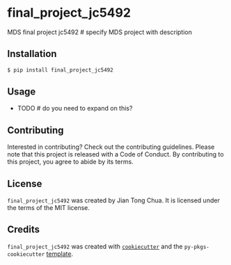 # final_project_jc5492

MDS final project jc5492 # specify MDS project with description

## Installation

```bash
$ pip install final_project_jc5492
```

## Usage

- TODO # do you need to expand on this?

## Contributing

Interested in contributing? Check out the contributing guidelines. Please note that this project is released with a Code of Conduct. By contributing to this project, you agree to abide by its terms.

## License

`final_project_jc5492` was created by Jian Tong Chua. It is licensed under the terms of the MIT license.

## Credits

`final_project_jc5492` was created with [`cookiecutter`](https://cookiecutter.readthedocs.io/en/latest/) and the `py-pkgs-cookiecutter` [template](https://github.com/py-pkgs/py-pkgs-cookiecutter).
